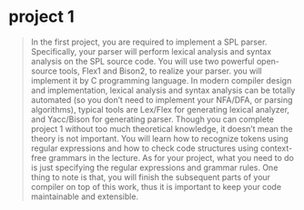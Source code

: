 # project 1
> In the first project, you are required to implement a SPL parser. Specifically, your parser will perform lexical analysis and syntax analysis on the SPL source code. You will use two powerful open-source tools, Flex1 and Bison2, to realize your parser. you will implement it by C programming language. In modern compiler design and implementation, lexical analysis and syntax analysis can be totally automated (so you don’t need to implement your NFA/DFA, or parsing algorithms), typical tools are Lex/Flex for generating lexical analyzer, and Yacc/Bison for generating parser. Though you can complete project 1 without too much theoretical knowledge, it doesn’t mean the theory is not important. You will learn how to recognize tokens using regular expressions and how to check code structures using context-free grammars in the lecture. As for your project, what you need to do is just specifying the regular expressions and grammar rules.
> One thing to note is that, you will finish the subsequent parts of your compiler on top of this work, thus it is important to keep your code maintainable and extensible.
